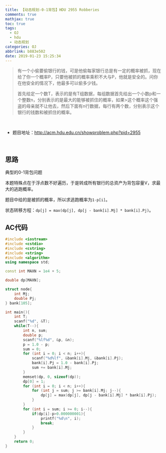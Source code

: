 ```yaml
---
title: 【动态规划-0-1背包】HDU 2955 Robberies
comments: true
mathjax: true
toc: true
tags:
  - OJ
  - hdu
  - 动态规划
categories: OJ
abbrlink: b883e502
date: 2019-01-23 15:25:34
---
```


> 有一个小偷要偷银行的钱，可是他偷每家银行总是有一定的概率被抓，现在给了你一个概率P，只要他被抓的概率乘积不大与P，他就是安全的。问你在他安全的情况下，他最多可以偷多少钱。
>
> 首先给定一个数T，表示的是有T组数据，每组数据首先给出一个小数p和一个整数n，分别表示的是最大的能够被抓住的概率，如果>这个概率这个强盗的母亲就不让他去，然后下面有n行数据，每行有两个数，分别表示这个银行的钱数和被抓住的概率。

<!-- more -->

​         

- 题目地址：http://acm.hdu.edu.cn/showproblem.php?pid=2955

​         

## 思路

典型的0-1背包问题

本题特殊点在于浮点数不好遍历，于是转成所有银行的总资产为背包容量V，求最大的逃跑概率。

题目中给的是被抓的概率，所以求逃跑概率为`1-p[i]`。

状态转移方程：`dp[j] = max(dp[j], dp[j - bank[i].Mj] * bank[i].Pj)`。





## AC代码

```c++
#include <iostream>
#include <cstdio>
#include <cstring>
#include <string>
#include <algorithm>
using namespace std;

const int MAXN = 1e4 + 5;

double dp[MAXN];

struct node{
    int Mj;
    double Pj;
} bank[105];

int main(){
    int T;
    scanf("%d", &T);
    while(T--){
        int n, sum;
        double p;
        scanf("%lf%d", &p, &n);
        p = 1.0 - p;
        sum = 0;
        for (int i = 0; i < n; i++){
            scanf("%d%lf", &bank[i].Mj, &bank[i].Pj);
            bank[i].Pj = 1.0 - bank[i].Pj;
            sum += bank[i].Mj;
        }
        memset(dp, 0, sizeof(dp));
        dp[0] = 1;
        for (int i = 0; i < n; i++){
            for (int j = sum; j >= bank[i].Mj; j--){
                dp[j] = max(dp[j], dp[j - bank[i].Mj] * bank[i].Pj);
            }
        }
        for (int i = sum; i >= 0; i--){
            if(dp[i]-p>0.000000001){
                printf("%d\n", i);
                break;
            }
        }
    }
    return 0;
}
```

